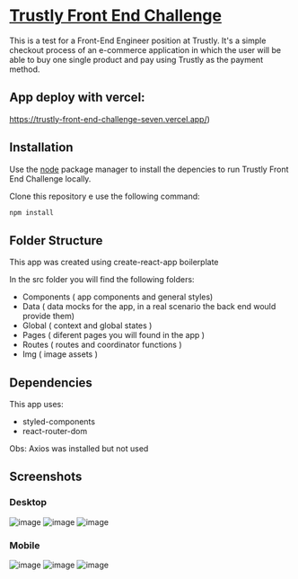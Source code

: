 # [Trustly Front End Challenge](https://trustly-front-end-challenge-seven.vercel.app/)

This is a test for a Front-End Engineer position at Trustly. It's a simple checkout process of an e-commerce application in which the user will be able to buy one
single product and pay using Trustly as the payment method.

## App deploy with vercel:
https://trustly-front-end-challenge-seven.vercel.app/)

## Installation

Use the [node](https://nodejs.org/en/) package manager to install the depencies to run Trustly Front End Challenge locally.

Clone this repository e use the following command:

```bash
npm install
```

## Folder Structure

This app was created using create-react-app boilerplate

In the src folder you will find the following folders:

- Components ( app components and general styles)
- Data ( data mocks for the app, in a real scenario the back end would provide them)
- Global ( context and global states )
- Pages ( diferent pages you will found in the app )
- Routes ( routes and coordinator functions ) 
- Img ( image assets )

## Dependencies

This app uses:
- styled-components
- react-router-dom

Obs: Axios was installed but not used

## Screenshots

### Desktop
![image](https://user-images.githubusercontent.com/69723573/109510596-f7feb700-7a80-11eb-8893-f981701a8ca2.png)
![image](https://user-images.githubusercontent.com/69723573/109510790-2e3c3680-7a81-11eb-87e0-54b272f361a9.png)
![image](https://user-images.githubusercontent.com/69723573/109510935-50ce4f80-7a81-11eb-9d92-95444cfcd01c.png)

### Mobile
![image](https://user-images.githubusercontent.com/69723573/109511217-968b1800-7a81-11eb-99b8-e3928dea15ef.png)
![image](https://user-images.githubusercontent.com/69723573/109511462-d05c1e80-7a81-11eb-9a5c-6641d77f399b.png)
![image](https://user-images.githubusercontent.com/69723573/109511104-7e1afd80-7a81-11eb-9cd4-621dc121e559.png)
